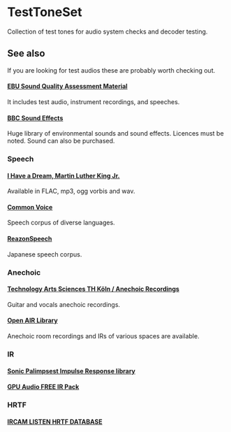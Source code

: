 # TestToneSet

Collection of test tones for audio system checks and decoder testing.  

## See also

If you are looking for test audios these are probably worth checking out.  

#### [EBU Sound Quality Assessment Material](https://tech.ebu.ch/publications/sqamcd)

It includes test audio, instrument recordings, and speeches.

#### [BBC Sound Effects](https://sound-effects.bbcrewind.co.uk/)

Huge library of environmental sounds and sound effects. Licences must be noted. Sound can also be purchased.  

### Speech

#### [I Have a Dream, Martin Luther King Jr.](https://archive.org/details/MLKDream)

Available in FLAC, mp3, ogg vorbis and wav.  


#### [Common Voice](https://commonvoice.mozilla.org/)

Speech corpus of diverse languages.  


#### [ReazonSpeech](https://research.reazon.jp/projects/ReazonSpeech/index.html)

Japanese speech corpus.  


### Anechoic

#### [Technology Arts Sciences TH Köln / Anechoic Recordings](http://audiogroup.web.th-koeln.de/anechoic.html)
 
Guitar and vocals anechoic recordings.  


#### [Open AIR Library](https://www.openair.hosted.york.ac.uk/)

Anechoic room recordings and IRs of various spaces are available.  


### IR

#### [Sonic Palimpsest Impulse Response library](https://research.kent.ac.uk/sonic-palimpsest/impulse-responses/)

#### [GPU Audio FREE IR Pack](https://www.soundonsound.com/news/gpu-audio-offering-free-impulse-responses)

### HRTF

#### [IRCAM LISTEN HRTF DATABASE](http://recherche.ircam.fr/equipes/salles/listen/index.html)
